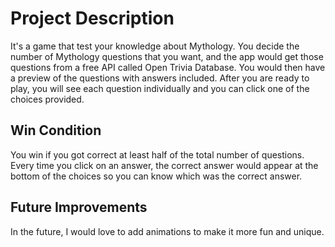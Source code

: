 # Project Description
It's a game that test your knowledge about Mythology. You decide the number of Mythology questions that you want, and the app would get those questions from a free API called Open Trivia Database. You would then have a preview of the questions with answers included. After you are ready to play, you will see each question individually and you can click one of the choices provided. 

## Win Condition
You win if you got correct at least half of the total number of questions. Every time you click on an answer, the correct answer would appear at the bottom of the choices so you can know which was the correct answer. 

## Future Improvements
In the future, I would love to add animations to make it more fun and unique.
